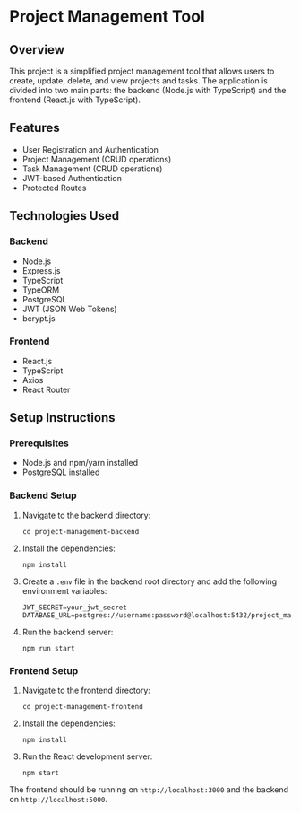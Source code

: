 
# Project Management Tool

## Overview

This project is a simplified project management tool that allows users to create, update, delete, and view projects and tasks. The application is divided into two main parts: the backend (Node.js with TypeScript) and the frontend (React.js with TypeScript).

## Features

- User Registration and Authentication
- Project Management (CRUD operations)
- Task Management (CRUD operations)
- JWT-based Authentication
- Protected Routes

## Technologies Used

### Backend
- Node.js
- Express.js
- TypeScript
- TypeORM
- PostgreSQL
- JWT (JSON Web Tokens)
- bcrypt.js

### Frontend
- React.js
- TypeScript
- Axios
- React Router

## Setup Instructions

### Prerequisites
- Node.js and npm/yarn installed
- PostgreSQL installed

### Backend Setup
1. Navigate to the backend directory:
   ```
   cd project-management-backend
   ```
2. Install the dependencies:
   ```
   npm install
   ```
3. Create a `.env` file in the backend root directory and add the following environment variables:
   ```
   JWT_SECRET=your_jwt_secret
   DATABASE_URL=postgres://username:password@localhost:5432/project_management
   ```
4. Run the backend server:
   ```
   npm run start
   ```

### Frontend Setup
1. Navigate to the frontend directory:
   ```
   cd project-management-frontend
   ```
2. Install the dependencies:
   ```
   npm install
   ```
3. Run the React development server:
   ```
   npm start
   ```

The frontend should be running on `http://localhost:3000` and the backend on `http://localhost:5000`.
